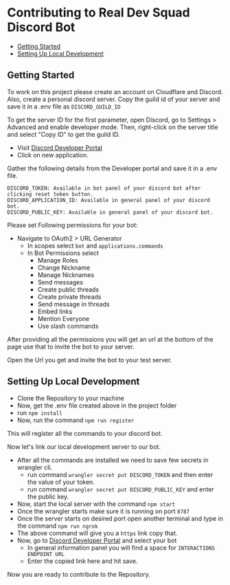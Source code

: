 # Contributing to Real Dev Squad Discord Bot

- [Getting Started](#getting-started)
- [Setting Up Local Development](#setting-up-local-development)

## Getting Started

To work on this project please create an account on Cloudflare and Discord.
Also, create a personal discord server.
Copy the guild id of your server and save it in a .env file as `DISCORD_GUILD_ID`

To get the server ID for the first parameter, open Discord, go to Settings > Advanced and enable developer mode.
Then, right-click on the server title and select "Copy ID" to get the guild ID.

- Visit [Discord Developer Portal](https://discord.com/developers/applications)
- Click on new application.

Gather the following details from the Developer portal and save it in a .env file.

```
DISCORD_TOKEN: Available in bot panel of your discord bot after clicking reset token button.
DISCORD_APPLICATION_ID: Available in general panel of your discord bot.
DISCORD_PUBLIC_KEY: Available in general panel of your discord bot.
```

Please set Following permissions for your bot:

- Navigate to OAuth2 > URL Generator
  - In scopes select `bot` and `applications.commands`
  - In Bot Permissions select
    - Manage Roles
    - Change Nickname
    - Manage Nicknames
    - Send messages
    - Create public threads
    - Create private threads
    - Send message in threads
    - Embed links
    - Mention Everyone
    - Use slash commands

After providing all the permissions you will get an url at the bottom of the page use that to invite the bot to your server.

Open the Url you get and invite the bot to your test server.

## Setting Up Local Development

- Clone the Repository to your machine
- Now, get the .env file created above in the project folder
- run `npm install`
- Now, run the command `npm run register`

This will register all the commands to your discord bot.

Now let's link our local development server to our bot.

- After all the commands are installed we need to save few secrets in wrangler cli.
  - run command `wrangler secret put DISCORD_TOKEN` and then enter the value of your token.
  - run command `wrangler secret put DISCORD_PUBLIC_KEY` and enter the public key.
- Now, start the local server with the command `npm start`
- Once the wrangler starts make sure it is running on port `8787`
- Once the server starts on desired port open another terminal and type in the command `npm run ngrok`
- The above command will give you a `https` link copy that.
- Now, go to [Discord Developer Portal](https://discord.com/developers/applications) and select your bot
  - In general information panel you will find a space for `INTERACTIONS ENDPOINT URL`
  - Enter the copied link here and hit save.

Now you are ready to contribute to the Repository.
